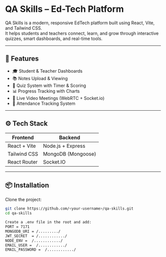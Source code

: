 # QA Skills – Ed-Tech Platform

QA Skills is a modern, responsive EdTech platform built using React, Vite, and Tailwind CSS.  
It helps students and teachers connect, learn, and grow through interactive quizzes, smart dashboards, and real-time tools.

---

## 🚀 Features

- 🎓 Student & Teacher Dashboards
- 📚 Notes Upload & Viewing
- 🧠 Quiz System with Timer & Scoring
- 📊 Progress Tracking with Charts
- 🎥 Live Video Meetings (WebRTC + Socket.io)
- 📅 Attendance Tracking System     

---

## ⚙️ Tech Stack

| Frontend         | Backend              |
|------------------|----------------------|
| React + Vite     | Node.js + Express    |
| Tailwind CSS     | MongoDB (Mongoose)   |
| React Router     | Socket.IO            |
    

---

## 📦 Installation

Clone the project:

```bash
git clone https://github.com/<your-username>/qa-skills.git
cd qa-skills

Create a .env file in the root and add:
PORT = 7171
MONGODB_URI = /........./
JWT_SECRET  = /............/
NODE_ENV =  /............/
EMAIL_USER =  /............/
EMAIL_PASSWORD =  /............/
